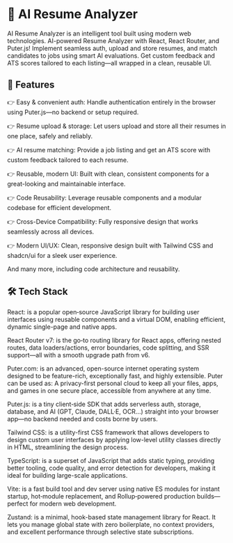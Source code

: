 # 🧠 AI Resume Analyzer

AI Resume Analyzer is an intelligent tool built using modern web technologies. AI-powered Resume Analyzer with React, React Router, and Puter.js! Implement seamless auth, upload and store resumes, and match candidates to jobs using smart AI evaluations. Get custom feedback and ATS scores tailored to each listing—all wrapped in a clean, reusable UI.

## 🚀 Features
👉 Easy & convenient auth: Handle authentication entirely in the browser using Puter.js—no backend or setup required.

👉 Resume upload & storage: Let users upload and store all their resumes in one place, safely and reliably.

👉 AI resume matching: Provide a job listing and get an ATS score with custom feedback tailored to each resume.

👉 Reusable, modern UI: Built with clean, consistent components for a great-looking and maintainable interface.

👉 Code Reusability: Leverage reusable components and a modular codebase for efficient development.

👉 Cross-Device Compatibility: Fully responsive design that works seamlessly across all devices.

👉 Modern UI/UX: Clean, responsive design built with Tailwind CSS and shadcn/ui for a sleek user experience.

And many more, including code architecture and reusability.

## 🛠️ Tech Stack
React: is a popular open‑source JavaScript library for building user interfaces using reusable components and a virtual DOM, enabling efficient, dynamic single-page and native apps.

React Router v7: is the go‑to routing library for React apps, offering nested routes, data loaders/actions, error boundaries, code splitting, and SSR support—all with a smooth upgrade path from v6.

Puter.com: is an advanced, open-source internet operating system designed to be feature-rich, exceptionally fast, and highly extensible. Puter can be used as: A privacy-first personal cloud to keep all your files, apps, and games in one secure place, accessible from anywhere at any time.

Puter.js: is a tiny client‑side SDK that adds serverless auth, storage, database, and AI (GPT, Claude, DALL·E, OCR…) straight into your browser app—no backend needed and costs borne by users.

Tailwind CSS: is a utility-first CSS framework that allows developers to design custom user interfaces by applying low-level utility classes directly in HTML, streamlining the design process.

TypeScript: is a superset of JavaScript that adds static typing, providing better tooling, code quality, and error detection for developers, making it ideal for building large-scale applications.

Vite: is a fast build tool and dev server using native ES modules for instant startup, hot‑module replacement, and Rollup‑powered production builds—perfect for modern web development.

Zustand: is a minimal, hook-based state management library for React. It lets you manage global state with zero boilerplate, no context providers, and excellent performance through selective state subscriptions.

